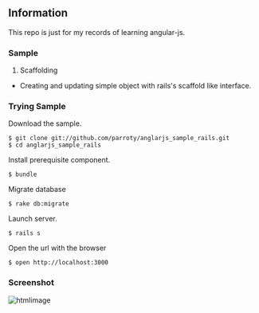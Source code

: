 ## Information
This repo is just for my records of learning angular-js.

### Sample

1. Scaffolding
 * Creating and updating simple object with rails's scaffold like interface.

### Trying Sample
Download the sample.

    $ git clone git://github.com/parroty/anglarjs_sample_rails.git
    $ cd anglarjs_sample_rails

Install prerequisite component.

    $ bundle

Migrate database

    $ rake db:migrate

Launch server.

    $ rails s

Open the url with the browser

    $ open http://localhost:3000

### Screenshot

![htmlimage](https://raw.github.com/parroty/anglarjs_sample_rails/master/image/image.png)

